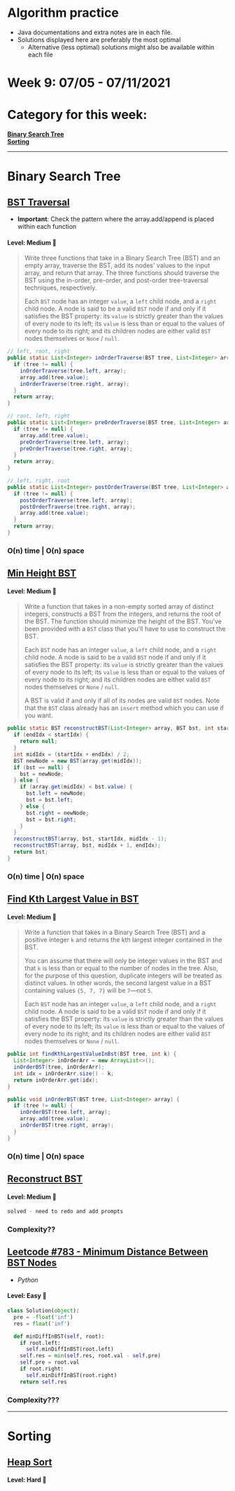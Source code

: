 # Algorithm practice

* Java documentations and extra notes are in each file.
* Solutions displayed here are preferably the most optimal
    * Alternative (less optimal) solutions might also be available within each 
    file

# Week 9: 07/05 - 07/11/2021

# Category for this week:
**[Binary Search Tree](#binary-search-tree)**<br>
**[Sorting](#sorting)**<br>

---

# Binary Search Tree

## [BST Traversal](Binary%20Search%20Trees/src/main/java/BSTTraversal.java)
* **Important**: Check the pattern where the array.add/append is placed within each function

#### Level: Medium 📘

> Write three functions that take in a Binary Search Tree (BST) and an empty array, traverse the BST, add its nodes' values to the input array, and return that array. The three functions should traverse the BST using the in-order, pre-order, and post-order tree-traversal techniques, respectively.
>
> Each `BST` node has an integer `value`, a `left` child node, and a `right` child node. A node is said to be a valid `BST` node if and only if it satisfies the BST property: its `value` is strictly greater than the values of every node to its left; its `value` is less than or equal to the values of every node to its right; and its children nodes are either valid `BST` nodes themselves or `None` / `null`.

```java
// left, root, right
public static List<Integer> inOrderTraverse(BST tree, List<Integer> array) {
  if (tree != null) {
    inOrderTraverse(tree.left, array);
    array.add(tree.value);
    inOrderTraverse(tree.right, array);
  }
  return array;
}

// root, left, right
public static List<Integer> preOrderTraverse(BST tree, List<Integer> array) {
  if (tree != null) {
    array.add(tree.value);
    preOrderTraverse(tree.left, array);
    preOrderTraverse(tree.right, array);
  }
  return array;
}

// left, right, root
public static List<Integer> postOrderTraverse(BST tree, List<Integer> array) {
  if (tree != null) {
    postOrderTraverse(tree.left, array);
    postOrderTraverse(tree.right, array);
    array.add(tree.value);
  }
  return array;
}
```

### O(n) time | O(n) space

## [Min Height BST](Binary%20Search%20Trees/src/main/java/MinHeightBST.java)

#### Level: Medium 📘

> Write a function that takes in a non-empty sorted array of distinct integers, constructs a BST from the integers, and returns the root of the BST.
> The function should minimize the height of the BST.
> You've been provided with a `BST` class that you'll have to use to construct the BST.
>
> Each `BST` node has an integer `value`, a `left` child node, and a `right` child node. A node is said to be a valid `BST` node if and only if it satisfies the BST property: its `value` is strictly greater than the values of every node to its left; its `value` is less than or equal to the values of every node to its right; and its children nodes are either valid `BST` nodes themselves or `None` / `null`.
>
> A BST is valid if and only if all of its nodes are valid `BST` nodes.
> Note that the `BST` class already has an `insert` method which you can use if you want.

```java
public static BST reconstructBST(List<Integer> array, BST bst, int startIdx, int endIdx) {
  if (endIdx < startIdx) {
    return null;
  }
  int midIdx = (startIdx + endIdx) / 2;
  BST newNode = new BST(array.get(midIdx));
  if (bst == null) {
    bst = newNode;
  } else {
    if (array.get(midIdx) < bst.value) {
      bst.left = newNode;
      bst = bst.left;
    } else {
      bst.right = newNode;
      bst = bst.right;
    }
  }
  reconstructBST(array, bst, startIdx, midIdx - 1);
  reconstructBST(array, bst, midIdx + 1, endIdx);
  return bst;
}
```

### O(n) time | O(n) space

## [Find Kth Largest Value in BST](Binary%20Search%20Trees/src/main/java/FindKthLargestValue.java)

#### Level: Medium 📘

> Write a function that takes in a Binary Search Tree (BST) and a positive integer `k` and returns the kth largest integer contained in the BST.
>
> You can assume that there will only be integer values in the BST and that `k` is less than or equal to the number of nodes in the tree.
> Also, for the purpose of this question, duplicate integers will be treated as distinct values. In other words, the second largest value in a BST containing values `{5, 7, 7}` will be `7`—not `5`.
>
> Each `BST` node has an integer `value`, a `left` child node, and a `right` child node. A node is said to be a valid `BST` node if and only if it satisfies the BST property: its `value` is strictly greater than the values of every node to its left; its `value` is less than or equal to the values of every node to its right; and its children nodes are either valid `BST` nodes themselves or `None` / `null`.

```java
public int findKthLargestValueInBst(BST tree, int k) {
  List<Integer> inOrderArr = new ArrayList<>();
  inOrderBST(tree, inOrderArr);
  int idx = inOrderArr.size() - k;
  return inOrderArr.get(idx);
}

public void inOrderBST(BST tree, List<Integer> array) {
  if (tree != null) {
    inOrderBST(tree.left, array);
    array.add(tree.value);
    inOrderBST(tree.right, array);
  }
}
```

### O(n) time | O(n) space

## [Reconstruct BST](Binary%20Search%20Trees/src/main/java/ReconstructBST.java)

#### Level: Medium 📘

```java
solved - need to redo and add prompts
```

### Complexity??

## [Leetcode #783 - Minimum Distance Between BST Nodes](https://leetcode.com/problems/minimum-distance-between-bst-nodes/)
* *Python*

#### Level: Easy 📗

```python
class Solution(object):
  pre = -float('inf')
  res = float('inf')

  def minDiffInBST(self, root):
    if root.left:
      self.minDiffInBST(root.left)
    self.res = min(self.res, root.val - self.pre)
    self.pre = root.val
    if root.right:
      self.minDiffInBST(root.right)
    return self.res
```

### Complexity???

---

# Sorting

## [Heap Sort](Sortings/src/main/java/HeapSort.java)

#### Level: Hard 📕